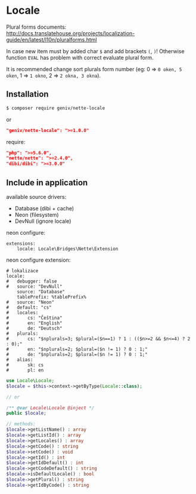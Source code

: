 Locale
======

Plural forms documents: http://docs.translatehouse.org/projects/localization-guide/en/latest/l10n/pluralforms.html

In case new item must by added char `$` and add brackets `(`, `)`! Otherwise function `EVAL` has problem with correct evaluate plural form.

It is recommended change sort plurals form number (eg: 0 => `0 oken, 5 oken`, 1 => `1 okno`, 2 => `2 okna, 3 okna`).

Installation
------------

```sh
$ composer require geniv/nette-locale
```
or
```json
"geniv/nette-locale": ">=1.0.0"
```

require:
```json
"php": ">=5.6.0",
"nette/nette": ">=2.4.0",
"dibi/dibi": ">=3.0.0"
```

Include in application
----------------------

available source drivers:
- Database (dibi + cache)
- Neon (filesystem)
- DevNull (ignore locale)

neon configure:
```neon
extensions:
    locale: Locale\Bridges\Nette\Extension
```

neon configure extension:
```neon
# lokalizace
locale:
#   debugger: false
#   source: "DevNull"
    source: "Database"
    tablePrefix: %tablePrefix%
#   source: "Neon"
#   default: "cs"
#   locales:
#       cs: "Čeština"
#       en: "English"
#       de: "Deutsch"
#   plurals:
#       cs: "$nplurals=3; $plural=($n==1) ? 1 : (($n>=2 && $n<=4) ? 2 : 0);"
#       en: "$nplurals=2; $plural=($n != 1) ? 0 : 1;"
#       de: "$nplurals=2; $plural=($n != 1) ? 0 : 1;"
#   alias:
#       sk: cs
#       pl: en
```

```php
use Locale\Locale;
$locale = $this->context->getByType(Locale::class);

// or

/** @var Locale\Locale @inject */
public $locale;

// methods:
$locale->getListName() : array
$locale->getListId() : array
$locale->getLocales() : array
$locale->getCode() : string
$locale->setCode() : void
$locale->getId() : int
$locale->getIdDefault() : int
$locale->getCodeDefault() : string
$locale->isDefaultLocale() : bool
$locale->getPlural() : string
$locale->getIdByCode() : string
```
